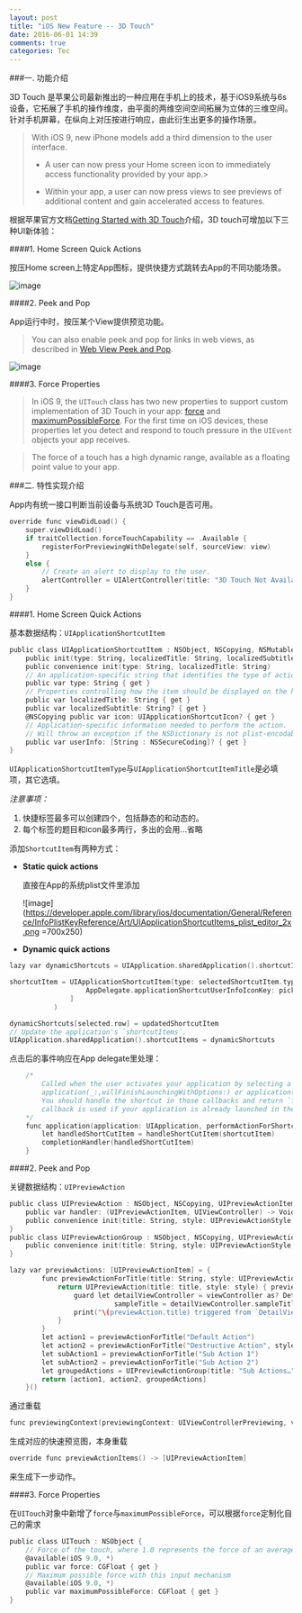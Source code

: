 ```yaml
---
layout: post
title: "iOS New Feature -- 3D Touch"
date: 2016-06-01 14:39
comments: true
categories: Tec
---
```


###一. 功能介绍

3D Touch 是苹果公司最新推出的一种应用在手机上的技术，基于iOS9系统与6s设备，它拓展了手机的操作维度，由平面的两维空间空间拓展为立体的三维空间。针对手机屏幕，在纵向上对压按进行响应，由此衍生出更多的操作场景。

>	 With iOS 9, new iPhone models add a third dimension to the user interface.
>	 
>	 * A user can now press your Home screen icon to immediately access functionality provided by your app.>
>	 
>	* Within your app, a user can now press views to see previews of additional content and gain accelerated access to features.

<!--more-->

根据苹果官方文档[Getting Started with 3D Touch](https://developer.apple.com/library/ios/documentation/UserExperience/Conceptual/Adopting3DTouchOniPhone/index.html#//apple_ref/doc/uid/TP40016543-CH1-SW1)介绍，3D touch可增加以下三种UI新体验：
 
####1. Home Screen Quick Actions

按压Home screen上特定App图标，提供快捷方式跳转去App的不同功能场景。

![image](https://developer.apple.com/library/ios/documentation/UserExperience/Conceptual/Adopting3DTouchOniPhone/Art/maps_directions_home_2x.png)

####2. Peek and Pop

App运行中时，按压某个View提供预览功能。

> You can also enable peek and pop for links in web views, as described in [Web View Peek and Pop](https://developer.apple.com/library/ios/documentation/UserExperience/Conceptual/Adopting3DTouchOniPhone/3DTouchAPIs.html#//apple_ref/doc/uid/TP40016543-CH4-SW5).

![image](https://developer.apple.com/library/ios/documentation/UserExperience/Conceptual/Adopting3DTouchOniPhone/Art/peek_2x.png)

####3. Force Properties

> In iOS 9, the `UITouch` class has two new properties to support custom implementation of 3D Touch in your app: [force](https://developer.apple.com/library/ios/documentation/UIKit/Reference/UITouch_Class/index.html#//apple_ref/occ/instp/UITouch/force) and [maximumPossibleForce](https://developer.apple.com/library/ios/documentation/UIKit/Reference/UITouch_Class/index.html#//apple_ref/occ/instp/UITouch/maximumPossibleForce). For the first time on iOS devices, these properties let you detect and respond to touch pressure in the `UIEvent` objects your app receives.

> The force of a touch has a high dynamic range, available as a floating point value to your app.

###二. 特性实现介绍

App内有统一接口判断当前设备与系统3D Touch是否可用。

```c
override func viewDidLoad() {
    super.viewDidLoad()
    if traitCollection.forceTouchCapability == .Available {
        registerForPreviewingWithDelegate(self, sourceView: view)
    }
    else {
        // Create an alert to display to the user.
        alertController = UIAlertController(title: "3D Touch Not Available", message: "Unsupported device.", preferredStyle: .Alert)
    }
}
```

####1. Home Screen Quick Actions

基本数据结构：`UIApplicationShortcutItem`

```c
public class UIApplicationShortcutItem : NSObject, NSCopying, NSMutableCopying {
    public init(type: String, localizedTitle: String, localizedSubtitle: String?, icon: UIApplicationShortcutIcon?, userInfo: [NSObject : AnyObject]?)
    public convenience init(type: String, localizedTitle: String)   
    // An application-specific string that identifies the type of action to perform.
    public var type: String { get }
    // Properties controlling how the item should be displayed on the home screen.
    public var localizedTitle: String { get }
    public var localizedSubtitle: String? { get }
    @NSCopying public var icon: UIApplicationShortcutIcon? { get }
    // Application-specific information needed to perform the action.
    // Will throw an exception if the NSDictionary is not plist-encodable.
    public var userInfo: [String : NSSecureCoding]? { get }
}
```

`UIApplicationShortcutItemType`与`UIApplicationShortcutItemTitle`是必填项，其它选填。

*注意事项：*

1. 快捷标签最多可以创建四个，包括静态的和动态的。
2. 每个标签的题目和icon最多两行，多出的会用...省略

添加`ShortcutItem`有两种方式：

* **Static quick actions**

	直接在App的系统plist文件里添加
	
	![image](https://developer.apple.com/library/ios/documentation/General/Reference/InfoPlistKeyReference/Art/UIApplicationShortcutItems_plist_editor_2x.png =700x250)

* **Dynamic quick actions**

```c
lazy var dynamicShortcuts = UIApplication.sharedApplication().shortcutItems ?? []
```

```c
shortcutItem = UIApplicationShortcutItem(type: selectedShortcutItem.type, localizedTitle: titleTextField.text ?? "", localizedSubtitle: subtitleTextField.text, icon: icon, userInfo: [
                   AppDelegate.applicationShortcutUserInfoIconKey: pickerView.selectedRowInComponent(0)
               ]
           )
```

```c
dynamicShortcuts[selected.row] = updatedShortcutItem
// Update the application's `shortcutItems`.
UIApplication.sharedApplication().shortcutItems = dynamicShortcuts
```
	
点击后的事件响应在App delegate里处理：

```c
    /* 
        Called when the user activates your application by selecting a shortcut on the home screen, except when 
        application(_:,willFinishLaunchingWithOptions:) or application(_:didFinishLaunchingWithOptions) returns `false`.
        You should handle the shortcut in those callbacks and return `false` if possible. In that case, this 
        callback is used if your application is already launched in the background.
    */
    func application(application: UIApplication, performActionForShortcutItem shortcutItem: UIApplicationShortcutItem, completionHandler: Bool -> Void) {
        let handledShortCutItem = handleShortCutItem(shortcutItem)
        completionHandler(handledShortCutItem)
    }
```

####2. Peek and Pop

关键数据结构：`UIPreviewAction`

```c
public class UIPreviewAction : NSObject, NSCopying, UIPreviewActionItem {   
    public var handler: (UIPreviewActionItem, UIViewController) -> Void { get }
    public convenience init(title: String, style: UIPreviewActionStyle, handler: (UIPreviewAction, UIViewController) -> Void)
}
public class UIPreviewActionGroup : NSObject, NSCopying, UIPreviewActionItem {
    public convenience init(title: String, style: UIPreviewActionStyle, actions: [UIPreviewAction])
}
```

```c
lazy var previewActions: [UIPreviewActionItem] = {
        func previewActionForTitle(title: String, style: UIPreviewActionStyle = .Default) -> UIPreviewAction {
            return UIPreviewAction(title: title, style: style) { previewAction, viewController in
                guard let detailViewController = viewController as? DetailViewController,
                          sampleTitle = detailViewController.sampleTitle else { return }
                print("\(previewAction.title) triggered from `DetailViewController` for item: \(sampleTitle)")
            }
        }
        let action1 = previewActionForTitle("Default Action")
        let action2 = previewActionForTitle("Destructive Action", style: .Destructive)
        let subAction1 = previewActionForTitle("Sub Action 1")
        let subAction2 = previewActionForTitle("Sub Action 2")
        let groupedActions = UIPreviewActionGroup(title: "Sub Actions…", style: .Default, actions: [subAction1, subAction2] )
        return [action1, action2, groupedActions]
    }()
```
通过重载

```c
func previewingContext(previewingContext: UIViewControllerPreviewing, viewControllerForLocation location: CGPoint) -> UIViewController?
```
生成对应的快速预览图，本身重载

```c
override func previewActionItems() -> [UIPreviewActionItem]
```
来生成下一步动作。

####3. Force Properties

在`UITouch`对象中新增了`force`与`maximumPossibleForce`，可以根据`force`定制化自己的需求

```c
public class UITouch : NSObject {
    // Force of the touch, where 1.0 represents the force of an average touch
    @available(iOS 9.0, *)
    public var force: CGFloat { get }
    // Maximum possible force with this input mechanism
    @available(iOS 9.0, *)
    public var maximumPossibleForce: CGFloat { get }
}
```
































